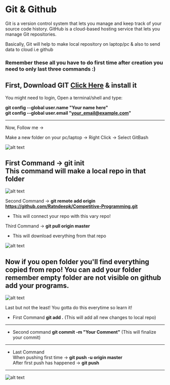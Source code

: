 # Git & Github 

Git is a version control system that lets you manage and keep track of your source code history. 
GitHub is a cloud-based hosting service that lets you manage Git repositories.

Basically, Git will help to make local repository on laptop/pc & also to send data to cloud i.e github 

### Remember these all you have to do first time after creation you need to only last three commands :)
First, Download GIT [Click Here](https://git-scm.com/downloads)  & install it
-----------------------------------------------------------------------------

You might need to login,
Open a terminal/shell and type:

**git config --global user.name "Your name here"**  
**git config --global user.email "your_email@example.com"**  

------------------------------------------------------------
Now, Follow me -> 

Make a new folder on your pc/laptop -> Right Click -> Select GitBash

![alt text](https://github.com/Ratndeepk/Competitive-Programming/blob/master/1-Github-Git-help/0.png?raw=true)


First Command -> **git init**  
This command will make a local repo in that folder  
---------------------------------------------------
![alt text](https://github.com/Ratndeepk/Competitive-Programming/blob/master/1-Github-Git-help/1.png?raw=true)

Second Command -> **git remote add origin https://github.com/Ratndeepk/Competitive-Programming.git** 
* This will connect your repo with this vary repo! 

Third Command -> **git pull origin master** 
* This will download everything from that repo

![alt text](https://github.com/Ratndeepk/Competitive-Programming/blob/master/1-Github-Git-help/2.png?raw=true)

Now if you open folder you'll find everything copied from repo!
You can add your folder **remember empty folder are not visible on github** add your programs. 
-------------------------------------------------------------------------------------------------
![alt text](https://github.com/Ratndeepk/Competitive-Programming/blob/master/1-Github-Git-help/4.png?raw=true)

Last but not the least!
You gotta do this everytime so learn it! 
* First Command **git add .**   (This will add all new changes to local repo) 
----------------------------------------------------------------------------
* Second command **git commit -m "Your Comment"** (This will finalize your commit)
--------------------------------------------------------------------------------
* Last Command   
When pushing first time -> **git push -u origin master**      
After first push has happened -> **git push**  
--------------------------------------------------------------------------------
![alt text](https://github.com/Ratndeepk/Competitive-Programming/blob/master/1-Github-Git-help/5.png?raw=true)
